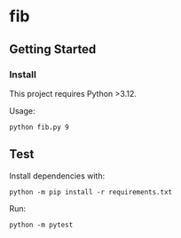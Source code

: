 # fib

## Getting Started

### Install

This project requires Python >3.12.

Usage:

```commandline
python fib.py 9
```

## Test

Install dependencies with:

```commandline
python -m pip install -r requirements.txt
```

Run:

```commandline
python -m pytest
```